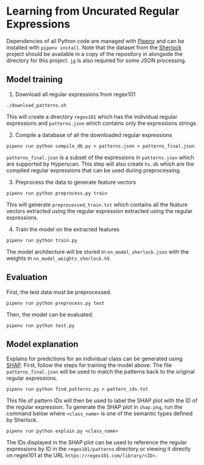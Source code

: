 # Learning from Uncurated Regular Expressions

Dependencies of all Python code are managed with [Pipenv](https://pipenv.pypa.io/en/latest/) and can be installed with `pipenv install`.
Note that the dataset from the [Sherlock](https://github.com/mitmedialab/sherlock-project) project should be available in a copy of the repository in alongside the directory for this project.
[`jq`](https://jqlang.github.io/jq/) is also required for some JSON processing.

## Model training

1. Download all regular expressions from regex101

`./download_patterns.sh`

This will create a directory `regex101` which has the individual regular expressions and `patterns.json` which contains only the expressions strings.

2. Compile a database of all the downloaded regular expressions

`pipenv run python compile_db.py < patterns.json > patterns_final.json`

`patterns_final.json` is a subset of the expressions in `patterns.json` which are supported by Hyperscan.
This step will also create `hs.db` which are the compiled regular expressions that can be used during preprocessing.

3. Preprocess the data to generate feature vectors

`pipenv run python preprocess.py train`

This will generate `preprocessed_train.txt` which contains all the feature vectors extracted using the regular expression extracted using the regular expressions.

4. Train the model on the extracted features

`pipenv run python train.py`

The model architecture will be stored in `nn_model_sherlock.json` with the weights in `nn_model_weights_sherlock.h5`.

## Evaluation

First, the test data must be preprocessed.

`pipenv run python preprocess.py test`

Then, the model can be evaluated.

`pipenv run python test.py`

## Model explanation

Explains for predictions for an individual class can be generated using [SHAP](https://shap.readthedocs.io/en/latest/).
First, follow the steps for training the model above.
The file `patterns_final.json` will be used to match the patterns back to the original regular expressions.

`pipenv run python find_patterns.py > pattern_ids.txt`

This file of pattern IDs will then be used to label the SHAP plot with the ID of the regular expression.
To generate the SHAP plot in `shap.png`, run the command below where `<class_name>` is one of the semantic types defined by Sherlock.

`pipenv run python explain.py <class_name>`

The IDs displayed in the SHAP plot can be used to reference the regular expressions by ID in the `regex101/patterns` directory or viewing it directly on regex101 at the URL `https://regex101.com/library/<ID>`.
